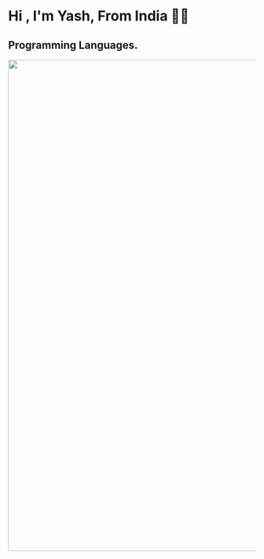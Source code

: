 <h1 align="left"><b>Hi , I'm Yash, From India ✌🏻</b></h1>

## Programming Languages.
<img width="1000" hieght="1000" align="center" src="https://te.legra.ph/file/913cc634f84d32e32fde9.jpg" />

### 
